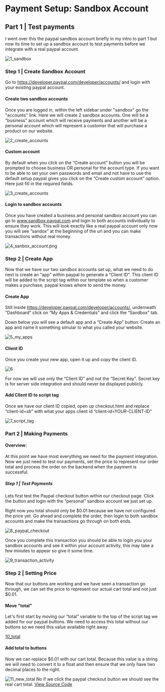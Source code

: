 # Payment Setup: Sandbox Account

## Part 1 | Test payments
I went over this the paypal sandbox account briefly in my intro to part 1 but now its time to set up a sandbox account to test payments before we integrate with a real paypal account. 

![1_sandbox](imgs/1_sandbox.png)
### Step 1 | Create Sandbox Account
Go to https://developer.paypal.com/developer/accounts/ and login with your existing paypal account.

#### Create two sandbox accounts
Once you are logged in, within the left sidebar under "sandbox" go the "accounts" link. Here we will create 2 sandbox accounts. One will be a “business” account which will receive payments and another will be a personal account which will represent a customer that will purchase a product on our website.
 
![2_create_accounts](imgs/2_create_accounts.png)

#### Custom account
By default when you click on the “Create account” button you will be prompted to choose business OR personal for the account type. If you want to be able to set your own passwords and email and not have to use the default setup paypal gives you click on the “Create custom account” option. Here just fill in the required fields.
 
![3_create_accounts](imgs/3_custom_account.png)

#### Login to sandbox accounts
Once you have created a business and personal sandbox account you can go to www.sandbox.paypal.com and login to both accounts individually to ensure they work. This will look exactly like a real paypal account only now you will see “sandox” at the beginning of the url and you can make transactions without real money.

![4_sanbox_account.png](imgs/4_sanbox_account.png)

### Step 2 | Create App
Now that we have our two sandbox accounts set up, what we need to do next is create an “app” within paypal to generate a “Client ID”. This client ID will be added to the script tag within our template so when a customer makes a purchase, paypal knows where to send the money.

#### Create App

Still inside https://developer.paypal.com/developer/accounts/, underneath “Dashboard” click on “My Apps & Credentials”  and click the “Sandbox” tab. 

Down below you will see a default app and a “Create App” button. Create an app and name it something simular to what you called your website.

![5_my_apps](imgs/5_my_apps.png)

#### Client ID
Once you create your new app, open it up and copy the client ID. 

![6](imgs/6_Client_ID.png)

For now we will use only the “Client ID” and not the “Secret Key”. Secret key is for server side integration and should never be displayed publicly.

#### Add Client ID to script tag
Once we have our client ID copied, open up checkout.html and replace “client-id=sb” with what your apps client id “client-id=YOUR-CLIENT-ID”

![7_script_tag](imgs/7_script_tag.png)

### Part 2 | Making Payments
#### Overview:
At this point we have most everything we need for the payment integration. Now we just need to test our payments, set the price to represent our order total and process the order on the backend when the payment is successful.

##### Step 1 | Test Payments
Lets first test the Paypal checkout button within our checkout page. Click the button and login with the “personal” sandbox account we just set up. 

Right now you total should only be $0.01 because we have not configured the price yet. Go ahead and complete the order, then login to both sandbox accounts and make the transactions go through on both ends. 

![8_paypal_checkout](imgs/8_paypal_checkout.png)

Once you complete this transaction you should be able to login you your sandbox accounts and see it within your account activity, this may take a few minutes to appear so give it some time.

![9_transaction_activity](imgs/9_transaction_activity.png)

### Step 2 | Setting Price
Now that our buttons are working and we have seen a transaction go through, we can set the price to represent our actual cart total and not just $0.01.

#### Move "total"

Let's first start by moving our “total” variable to the top of the script tag we added for our paypal buttons. We need to access this total without our buttons so we need this value available right away. 

[10_total](imgs/10_total.png)

#### Add total to buttons

Now we can replace $0.01 with our cart total. Because this value is a string we will need to convert it to a float and then ensure that we only have two decimal places to the right. 

![11_new_total](imgs/11_new_total.png)
No if we click the paypal checkout button we should see the real cart total. 
[View Source Code](https://github.com/divanov11/ecom_steps/blob/master/m5-p3-s2-checkout.html)






 
















